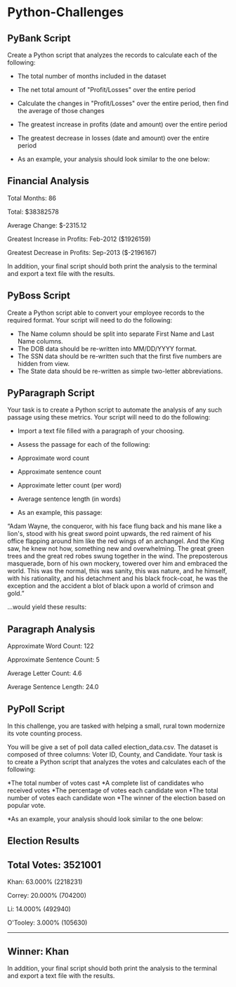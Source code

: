 # Python-Challenges

PyBank Script
-------------------------------------------------------------------------------------------------------------------------------------------------------
Create a Python script that analyzes the records to calculate each of the following:

* The total number of months included in the dataset
* The net total amount of "Profit/Losses" over the entire period
* Calculate the changes in "Profit/Losses" over the entire period, then find the average of those changes
* The greatest increase in profits (date and amount) over the entire period
* The greatest decrease in losses (date and amount) over the entire period

* As an example, your analysis should look similar to the one below:

Financial Analysis
----------------------------
Total Months: 86

Total: $38382578

Average  Change: $-2315.12

Greatest Increase in Profits: Feb-2012 ($1926159)

Greatest Decrease in Profits: Sep-2013 ($-2196167)

In addition, your final script should both print the analysis to the terminal and export a text file with the results.

PyBoss Script
-----------------------------------------------------------------------------------------------------------------------------------------------------

Create a Python script able to convert your employee records to the required format. Your script will need to do the following:

* The Name column should be split into separate First Name and Last Name columns.
* The DOB data should be re-written into MM/DD/YYYY format.
* The SSN data should be re-written such that the first five numbers are hidden from view.
* The State data should be re-written as simple two-letter abbreviations.

PyParagraph Script
------------------------------------------------------------------------------------------------------------------------------------------------------
Your task is to create a Python script to automate the analysis of any such passage using these metrics. Your script will need to do the following:

* Import a text file filled with a paragraph of your choosing.

* Assess the passage for each of the following:

* Approximate word count

* Approximate sentence count

* Approximate letter count (per word)

* Average sentence length (in words)

* As an example, this passage:

“Adam Wayne, the conqueror, with his face flung back and his mane like a lion's, stood with his great sword point upwards, the red raiment of his office flapping around him like the red wings of an archangel. And the King saw, he knew not how, something new and overwhelming. The great green trees and the great red robes swung together in the wind. The preposterous masquerade, born of his own mockery, towered over him and embraced the world. This was the normal, this was sanity, this was nature, and he himself, with his rationality, and his detachment and his black frock-coat, he was the exception and the accident a blot of black upon a world of crimson and gold.”

...would yield these results:

Paragraph Analysis
-----------------
Approximate Word Count: 122

Approximate Sentence Count: 5

Average Letter Count: 4.6

Average Sentence Length: 24.0

PyPoll Script
----------------------------------------------------------------------------------------------------------------------------------------------------------
In this challenge, you are tasked with helping a small, rural town modernize its vote counting process.

You will be give a set of poll data called election_data.csv. The dataset is composed of three columns: Voter ID, County, and Candidate. Your task is to create a Python script that analyzes the votes and calculates each of the following:

*The total number of votes cast
*A complete list of candidates who received votes
*The percentage of votes each candidate won
*The total number of votes each candidate won
*The winner of the election based on popular vote.

*As an example, your analysis should look similar to the one below:

Election Results
-------------------------
Total Votes: 3521001
-------------------------

Khan: 63.000% (2218231)

Correy: 20.000% (704200)

Li: 14.000% (492940)

O'Tooley: 3.000% (105630)

-------------------------
Winner: Khan
-------------------------

In addition, your final script should both print the analysis to the terminal and export a text file with the results.

